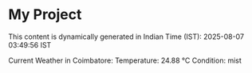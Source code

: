 # My Project

This content is dynamically generated in Indian Time (IST): 2025-08-07 03:49:56 IST


Current Weather in Coimbatore:
Temperature: 24.88 °C
Condition: mist
